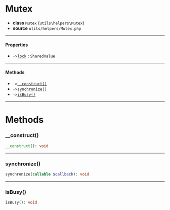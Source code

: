 # Mutex

- **class** `Mutex` (`utils\helpers\Mutex`)
- **source** `utils/helpers/Mutex.php`

---

#### Properties

- `->`[`lock`](#prop-lock) : `SharedValue`

---

#### Methods

- `->`[`__construct()`](#method-__construct)
- `->`[`synchronize()`](#method-synchronize)
- `->`[`isBusy()`](#method-isbusy)

---
# Methods

<a name="method-__construct"></a>

### __construct()
```php
__construct(): void
```

---

<a name="method-synchronize"></a>

### synchronize()
```php
synchronize(callable $callback): void
```

---

<a name="method-isbusy"></a>

### isBusy()
```php
isBusy(): void
```
